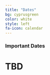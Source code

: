 ```yaml
---
title: "Dates"
bg: cyprusgreen
color: white
style: left
fa-icon: calendar
---
```


### Important Dates

# TBD
